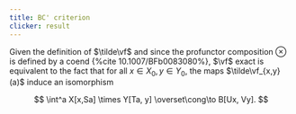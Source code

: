 ```yaml
---
title: BC' criterion
clicker: result
---
```


Given the definition of $\tilde\vf$ and since the profunctor composition $\otimes$ is defined by a coend {%cite 10.1007/BFb0083080%}, $\vf$ exact is equivalent to the fact that for all $x\in X_0, y\in Y_0$, the maps $\tilde\vf_{x,y}(a)$ induce an isomorphism

$$
\int^a X[x,Sa] \times Y[Ta, y] \overset\cong\to B[Ux, Vy].
$$
